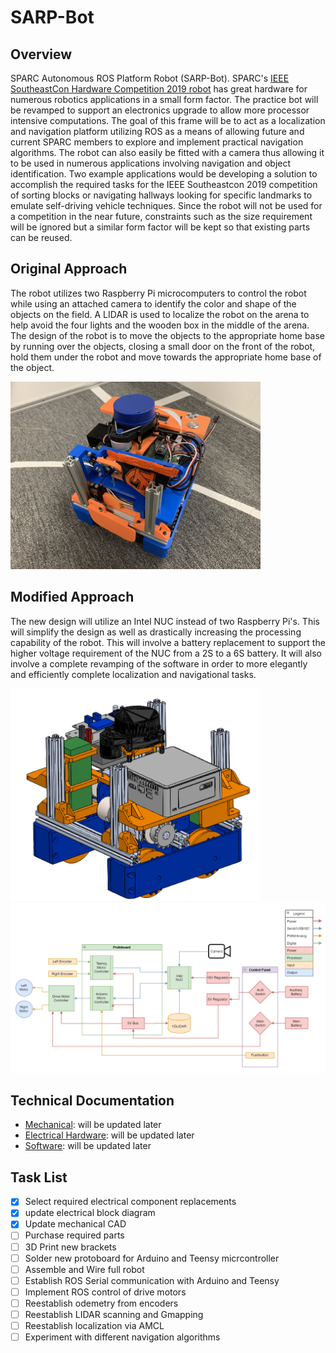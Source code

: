 # SARP-Bot
## Overview
SPARC Autonomous ROS Platform Robot (SARP-Bot).  SPARC's [IEEE SoutheastCon Hardware Competition 2019 robot](https://github.com/SPARC-Auburn/IEEE-SoutheastCon-2019) has great hardware for numerous robotics applications in a small form factor.  The practice bot will be revamped to support an electronics upgrade to allow more processor intensive computations.  The goal of this frame will be to act as a localization and navigation platform utilizing ROS as a means of allowing future and current SPARC members to explore and implement practical navigation algorithms.  The robot can also easily be fitted with a camera thus allowing it to be used in numerous applications involving navigation and object identification.  Two example applications would be developing a solution to accomplish the required tasks for the IEEE Southeastcon 2019 competition of sorting blocks or navigating hallways looking for specific landmarks to emulate self-driving vehicle techniques.  Since the robot will not be used for a competition in the near future, constraints such as the size requirement will be ignored but a similar form factor will be kept so that existing parts can be reused.

## Original Approach
The robot utilizes two Raspberry Pi microcomputers to control the robot while using an attached camera to identify the color and shape of the objects on the field.  A LIDAR is used to localize the robot on the arena to help avoid the four lights and the wooden box in the middle of the arena.  The design of the robot is to move the objects to the appropriate home base by running over the objects, closing a small door on the front of the robot, hold them under the robot and move towards the appropriate home base of the object.

<img src="Images/Mechanical%20Development/final-bot.jpg"  width="400px"/>


## Modified Approach
The new design will utilize an Intel NUC instead of two Raspberry Pi's.  This will simplify the design as well as drastically increasing the processing capability of the robot.  This will involve a battery replacement to support the higher voltage requirement of the NUC from a 2S to a 6S battery.  It will also involve a complete revamping of the software in order to more elegantly and efficiently complete localization and navigational tasks.

<img src="Images/CAD%20Images/sarp_isometric.PNG"  width="400px"/>

<img src="Electrical-Hardware/Diagrams/electrical_block_diagram.PNG"  width="600px"/>

## Technical Documentation
* [Mechanical](https://github.com/SPARC-Auburn/SARP-Bot/tree/master/Mechanical-Hardware): will be updated later
* [Electrical Hardware](https://github.com/SPARC-Auburn/SARP-Bot/tree/master/Electrical-Hardware): will be updated later
* [Software](https://github.com/SPARC-Auburn/SARP-Bot-Software): will be updated later

## Task List
- [x] Select required electrical component replacements
- [x] update electrical block diagram
- [x] Update mechanical CAD
- [ ] Purchase required parts
- [ ] 3D Print new brackets
- [ ] Solder new protoboard for Arduino and Teensy micrcontroller
- [ ] Assemble and Wire full robot
- [ ] Establish ROS Serial communication with Arduino and Teensy
- [ ] Implement ROS control of drive motors
- [ ] Reestablish odemetry from encoders
- [ ] Reestablish LIDAR scanning and Gmapping
- [ ] Reestablish localization via AMCL
- [ ] Experiment with different navigation algorithms
